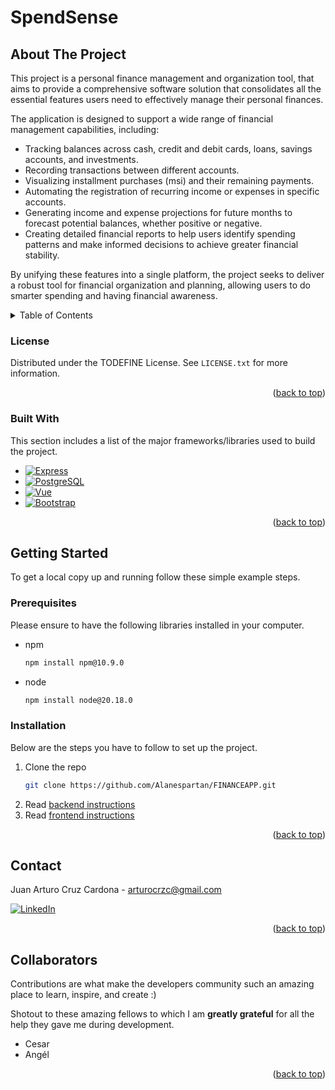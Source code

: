 <!-- Improved compatibility of back to top link: See: https://github.com/othneildrew/Best-README-Template/pull/73 -->
<a id="readme-top"></a>
# SpendSense

<!-- ABOUT THE PROJECT -->
## About The Project
This project is a personal finance management and organization tool, that aims to provide a comprehensive software solution that consolidates all the essential features users need to effectively manage their personal finances.

The application is designed to support a wide range of financial management capabilities, including:

- Tracking balances across cash, credit and debit cards, loans, savings accounts, and investments.
- Recording transactions between different accounts.
- Visualizing installment purchases (msi) and their remaining payments.
- Automating the registration of recurring income or expenses in specific accounts.
- Generating income and expense projections for future months to forecast potential balances, whether positive or negative.
- Creating detailed financial reports to help users identify spending patterns and make informed decisions to achieve greater financial stability.

By unifying these features into a single platform, the project seeks to deliver a robust tool for financial organization and planning, allowing users to do smarter spending and having financial awareness.

<!-- TABLE OF CONTENTS -->
<details>
  <summary>Table of Contents</summary>
  <ol>
    <li>
      <a href="#about-the-project">About The Project</a>
      <ul>
          <li><a href="#license">License</a></li>
          <li><a href="#built-with">Built With</a></li>
      </ul>
    </li>
    <li>
      <a href="#getting-started">Getting Started</a>
      <ul>
        <li><a href="#prerequisites">Prerequisites</a></li>
        <li><a href="#installation">Installation</a></li>
      </ul>
    </li>
    <li><a href="#contact">Contact</a></li>
    <li><a href="#collaborators">Collaborators</a></li>
  </ol>
</details>

<!-- LICENSE -->
### License

Distributed under the TODEFINE License. See `LICENSE.txt` for more information.

<p align="right">(<a href="#readme-top">back to top</a>)</p>

<!-- BUILT WITH -->
### Built With
This section includes a list of the major frameworks/libraries used to build the project.

* [![Express][Express.ts]][Express-url]
* [![PostgreSQL][PostgreSQL]][PostgreSQL-url]
* [![Vue][Vue.js]][Vue-url]
* [![Bootstrap][Bootstrap.com]][Bootstrap-url]

<p align="right">(<a href="#readme-top">back to top</a>)</p>

<!-- GETTING STARTED -->
## Getting Started
To get a local copy up and running follow these simple example steps.

### Prerequisites
Please ensure to have the following libraries installed in your computer.
* npm
  ```sh
  npm install npm@10.9.0
  ```
* node
  ```sh
  npm install node@20.18.0
  ```

### Installation
Below are the steps you have to follow to set up the project.

1. Clone the repo
   ```sh
   git clone https://github.com/Alanespartan/FINANCEAPP.git
   ```
2. Read [backend instructions](https://github.com/Alanespartan/FINANCEAPP/tree/main/backend)
3. Read [frontend instructions](https://github.com/Alanespartan/FINANCEAPP/tree/main/frontend)

<p align="right">(<a href="#readme-top">back to top</a>)</p>


<!-- CONTACT -->
## Contact

Juan Arturo Cruz Cardona - arturocrzc@gmail.com

[![LinkedIn][linkedin-shield]][linkedin-url]

<p align="right">(<a href="#readme-top">back to top</a>)</p>

<!-- COLLABORATORS -->
## Collaborators
Contributions are what make the developers community such an amazing place to learn, inspire, and create :)

Shotout to these amazing fellows to which I am **greatly grateful** for all the help they gave me during development.
- Cesar
- Angél

<p align="right">(<a href="#readme-top">back to top</a>)</p>

<!-- MARKDOWN LINKS & IMAGES -->
[linkedin-shield]: https://img.shields.io/badge/-LinkedIn-black.svg?style=for-the-badge&logo=linkedin&colorB=555
[linkedin-url]: https://www.linkedin.com/in/juan-arturo-cruz-cardona-a611451b8/
[Express.ts]: https://img.shields.io/badge/TypeScript-Express-red
[Express-url]: https://expressjs.com
[Vue.js]: https://img.shields.io/badge/Vue.js-35495E?style=for-the-badge&logo=vuedotjs&logoColor=4FC08D
[Vue-url]: https://vuejs.org/
[PostgreSQL]: https://img.shields.io/badge/postgresql-4169e1?style=for-the-badge&logo=postgresql&logoColor=white
[PostgreSQL-url]: https://www.postgresql.org
[Bootstrap.com]: https://img.shields.io/badge/Bootstrap-563D7C?style=for-the-badge&logo=bootstrap&logoColor=white
[Bootstrap-url]: https://getbootstrap.com
